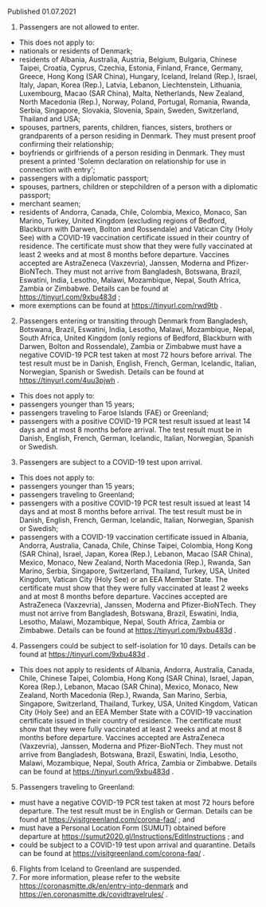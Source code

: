 Published 01.07.2021
1. Passengers are not allowed to enter.
- This does not apply to:
- nationals or residents of Denmark;
- residents of Albania, Australia, Austria, Belgium, Bulgaria, Chinese Taipei, Croatia, Cyprus, Czechia, Estonia, Finland, France, Germany, Greece, Hong Kong (SAR China), Hungary, Iceland, Ireland (Rep.), Israel, Italy, Japan, Korea (Rep.), Latvia, Lebanon, Liechtenstein, Lithuania, Luxembourg, Macao (SAR China), Malta, Netherlands, New Zealand, North Macedonia (Rep.), Norway, Poland, Portugal, Romania, Rwanda, Serbia, Singapore, Slovakia, Slovenia, Spain, Sweden, Switzerland, Thailand and USA;
- spouses, partners, parents, children, fiances, sisters, brothers or grandparents of a person residing in Denmark. They must present proof confirming their relationship;
- boyfriends or girlfriends of a person residing in Denmark. They must present a printed 'Solemn declaration on relationship for use in connection with entry';
- passengers with a diplomatic passport;
- spouses, partners, children or stepchildren of a person with a diplomatic passport;
- merchant seamen;
- residents of Andorra, Canada, Chile, Colombia, Mexico, Monaco, San Marino, Turkey, United Kingdom (excluding regions of Bedford, Blackburn with Darwen, Bolton and Rossendale) and Vatican City (Holy See) with a COVID-19 vaccination certificate issued in their country of residence. The certificate must show that they were fully vaccinated at least 2 weeks and at most 8 months before departure. Vaccines accepted are AstraZeneca (Vaxzevria), Janssen, Moderna and Pfizer-BioNTech. They must not arrive from Bangladesh, Botswana, Brazil, Eswatini, India, Lesotho, Malawi, Mozambique, Nepal, South Africa, Zambia or Zimbabwe. Details can be found at <a href="https://tinyurl.com/9xbu483d">https://tinyurl.com/9xbu483d</a> ;
- more exemptions can be found at <a href="https://tinyurl.com/rwd9tb">https://tinyurl.com/rwd9tb</a> .
2. Passengers entering or transiting through Denmark from Bangladesh, Botswana, Brazil, Eswatini, India, Lesotho, Malawi, Mozambique, Nepal, South Africa, United Kingdom (only regions of Bedford, Blackburn with Darwen, Bolton and Rossendale), Zambia or Zimbabwe must have a negative COVID-19 PCR test taken at most 72 hours before arrival. The test result must be in Danish, English, French, German, Icelandic, Italian, Norwegian, Spanish or Swedish. Details can be found at <a target="_blank" href="https://tinyurl.com/4uu3pjwh">https://tinyurl.com/4uu3pjwh</a> .
- This does not apply to:
- passengers younger than 15 years;
- passengers traveling to Faroe Islands (FAE) or Greenland;
- passengers with a positive COVID-19 PCR test result issued at least 14 days and at most 8 months before arrival. The test result must be in Danish, English, French, German, Icelandic, Italian, Norwegian, Spanish or Swedish.
3. Passengers are subject to a COVID-19 test upon arrival.
- This does not apply to:
- passengers younger than 15 years;
- passengers traveling to Greenland;
- passengers with a positive COVID-19 PCR test result issued at least 14 days and at most 8 months before arrival. The test result must be in Danish, English, French, German, Icelandic, Italian, Norwegian, Spanish or Swedish;
- passengers with a COVID-19 vaccination certificate issued in Albania, Andorra, Australia, Canada, Chile, Chinse Taipei, Colombia, Hong Kong (SAR China), Israel, Japan, Korea (Rep.), Lebanon, Macao (SAR China), Mexico, Monaco, New Zealand, North Macedonia (Rep.), Rwanda, San Marino, Serbia, Singapore, Switzerland, Thailand, Turkey, USA, United Kingdom, Vatican City (Holy See) or an EEA Member State. The certificate must show that they were fully vaccinated at least 2 weeks and at most 8 months before departure. Vaccines accepted are AstraZeneca (Vaxzevria), Janssen, Moderna and Pfizer-BioNTech. They must not arrive from Bangladesh, Botswana, Brazil, Eswatini, India, Lesotho, Malawi, Mozambique, Nepal, South Africa, Zambia or Zimbabwe. Details can be found at <a href="https://tinyurl.com/9xbu483d">https://tinyurl.com/9xbu483d</a> . 
4. Passengers could be subject to self-isolation for 10 days. Details can be found at <a href="https://tinyurl.com/9xbu483d">https://tinyurl.com/9xbu483d</a> .
- This does not apply to residents of Albania, Andorra, Australia, Canada, Chile, Chinese Taipei, Colombia, Hong Kong (SAR China), Israel, Japan, Korea (Rep.), Lebanon, Macao (SAR China), Mexico, Monaco, New Zealand, North Macedonia (Rep.), Rwanda, San Marino, Serbia, Singapore, Switzerland, Thailand, Turkey, USA, United Kingdom, Vatican City (Holy See) and an EEA Member State with a COVID-19 vaccination certificate issued in their country of residence. The certificate must show that they were fully vaccinated at least 2 weeks and at most 8 months before departure. Vaccines accepted are AstraZeneca (Vaxzevria), Janssen, Moderna and Pfizer-BioNTech. They must not arrive from Bangladesh, Botswana, Brazil, Eswatini, India, Lesotho, Malawi, Mozambique, Nepal, South Africa, Zambia or Zimbabwe. Details can be found at <a href="https://tinyurl.com/9xbu483d">https://tinyurl.com/9xbu483d</a> . 
5. Passengers traveling to Greenland:
- must have a negative COVID-19 PCR test taken at most 72 hours before departure. The test result must be in English or German. Details can be found at <a href="https://visitgreenland.com/corona-faq/">https://visitgreenland.com/corona-faq/</a> ; and
- must have a Personal Location Form (SUMUT) obtained before departure at <a href="https://sumut2020.gl/Instructions/EditInstructions">https://sumut2020.gl/Instructions/EditInstructions</a> ; and
- could be subject to a COVID-19 test upon arrival and quarantine. Details can be found at <a href="https://visitgreenland.com/corona-faq/">https://visitgreenland.com/corona-faq/</a> .
6. Flights from Iceland to Greenland are suspended.
7. For more information, please refer to the website <a href="https://coronasmitte.dk/en/entry-into-denmark">https://coronasmitte.dk/en/entry-into-denmark</a> and <a href="https://en.coronasmitte.dk/covidtravelrules/">https://en.coronasmitte.dk/covidtravelrules/</a> .

